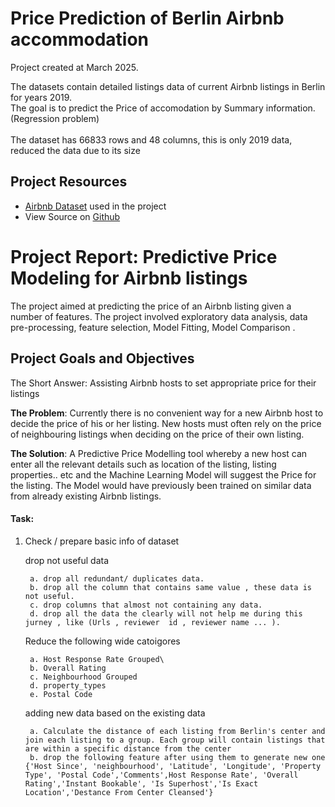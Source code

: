 # Price Prediction of Berlin Airbnb accommodation

Project created at March 2025.

The datasets contain detailed listings data of current Airbnb listings in Berlin for years 2019. <br>
The goal is to predict the Price of accomodation by Summary information. (Regression problem)<br>
 <br>
The dataset has 66833 rows and 48 columns, this is only 2019 data, reduced the data due to its size
 <br>


## Project Resources
<div class="row">
	  <ul>
	    <li><a href="https://www.kaggle.com/datasets/thedevastator/berlin-airbnb-ratings-how-hosts-measure-up">Airbnb Dataset</a> used in the project</li>
	    <li>View Source on <a href="https://github.com/rafatb/Berlin_Airbnb_Price_Prediction.git">Github</a></li>
	  </ul>
</div>


# Project Report: Predictive Price Modeling for Airbnb listings
The project aimed at predicting the price of an Airbnb listing given a number of features. The project involved exploratory data analysis, data pre-processing, feature selection, Model Fitting, Model Comparison .

## Project Goals and Objectives
<div class="row">
      <p style="margin-top:0px;">The Short Answer: Assisting Airbnb hosts to set appropriate price for their listings</p>
      <p class="p_no_top_gap">
        <b>The Problem</b>: Currently there is no convenient way for a new Airbnb host to decide the price of his or her listing. New hosts must often rely on the price of neighbouring listings when deciding on the price of their own listing.
      </p>
      <p class="p_no_top_gap">
        <b>The Solution</b>: A Predictive Price Modelling tool whereby a new host can enter all the relevant details such as location of the listing, listing properties.. etc and the Machine Learning Model will suggest the Price for the listing. The Model would have previously been trained on similar data from already existing Airbnb listings.
      </p>
 </div>


#### Task: 

1. Check / prepare basic info of dataset

     drop not useful data

        a. drop all redundant/ duplicates data.
        b. drop all the column that contains same value , these data is not useful.
        c. drop columns that almost not containing any data.
        d. drop all the data the clearly will not help me during this jurney , like (Urls , reviewer  id , reviewer name ... ).

      Reduce the following wide catoigores

        a. Host Response Rate Grouped\
        b. Overall Rating
        c. Neighbourhood Grouped
        d. property_types
        e. Postal Code

      adding new data based on the existing data

        a. Calculate the distance of each listing from Berlin's center and join each listing to a group. Each group will contain listings that are within a specific distance from the center
        b. drop the following feature after using them to generate new one {'Host Since', 'neighbourhood', 'Latitude', 'Longitude', 'Property Type', 'Postal Code','Comments',Host Response Rate', 'Overall Rating','Instant Bookable', 'Is Superhost','Is Exact Location','Destance From Center Cleansed'}

